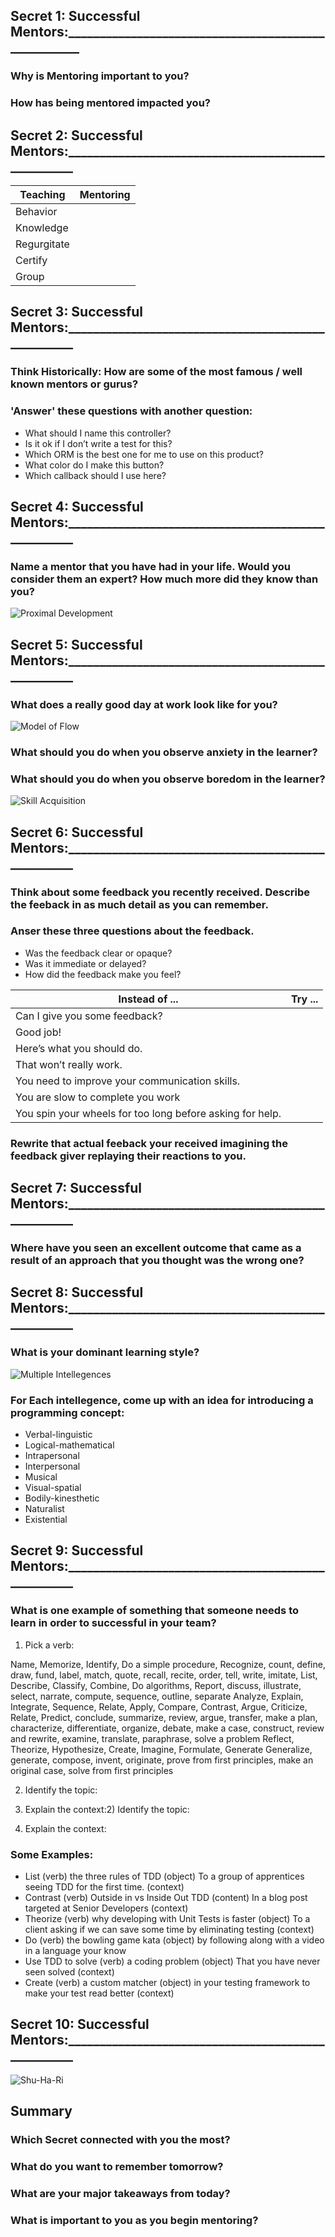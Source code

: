 ## Secret 1: Successful Mentors:____________________________________________________

### Why is Mentoring important to you?

### How has being mentored impacted you?

## Secret  2: Successful Mentors:___________________________________________________

|Teaching             |     Mentoring       |
|---------------------|---------------------|
|Behavior             |                     |
|Knowledge            |                     |
|Regurgitate          |                     |
|Certify              |                     |
|Group                |                     |

## Secret  3: Successful Mentors:___________________________________________________

### Think Historically:  How are some of the most famous / well known mentors or gurus?

### 'Answer' these questions with another question:

  - What should I name this controller?
  - Is it ok if I don’t write a test for this?
  - Which ORM is the best one for me to use on this product?
  - What color do I make this button?
  - Which callback should I use here?

## Secret  4: Successful Mentors:___________________________________________________

### Name a mentor that you have had in your life.  Would you consider them an expert? How much more did they know than you?

![Proximal Development](images/s04-01-proximal-development.png?raw=true)
 

## Secret  5: Successful Mentors:___________________________________________________

### What does a really good day at work look like for you?

![Model of Flow](images/s05-01-flow.png?raw=true)

### What should you do when you observe anxiety in the learner?
### What should you do when you observe boredom in the learner?

![Skill Acquisition](images/s05-02-skill-acquisition.png?raw=true)


## Secret  6: Successful Mentors:___________________________________________________

### Think about some feedback you recently received. Describe the feeback in as much detail as you can remember.

### Anser these three questions about the feedback. 
  - Was the feedback clear or opaque?
  - Was it immediate or delayed?
  - How did the feedback make you feel?


|Instead of ...                                  | Try ...                              |
|------------------------------------------------|--------------------------------------|
| Can I give you some feedback?                  |                                      |
| Good job!                                      |                                      |
| Here’s what you should do.                     |                                      |
| That won’t really work.                        |                                      |
| You need to improve your communication skills. |                                      |
| You are slow to complete you work              |                                      |
| You spin your wheels for too long before asking for help.|                            |

### Rewrite that actual feeback your received imagining the feedback giver replaying their reactions to you.

## Secret  7: Successful Mentors:___________________________________________________

### Where have you seen an excellent outcome that came as a result of an approach that you thought was the wrong one?

## Secret  8: Successful Mentors:___________________________________________________

### What is your dominant learning style?

![Multiple Intellegences](images/s08-01-multiple-intellegences.png?raw=true)

### For Each intellegence, come up with an idea for introducing a programming concept:
  - Verbal-linguistic
  - Logical-mathematical
  - Intrapersonal
  - Interpersonal
  - Musical
  - Visual-spatial
  - Bodily-kinesthetic
  - Naturalist
  - Existential



## Secret  9: Successful Mentors:___________________________________________________

### What is one example of something that someone needs to learn in order to successful in your team?

1) Pick a verb:

  Name, Memorize, Identify, Do a simple procedure,
  Recognize, count, define, draw, fund, label, match, quote, recall, recite,
  order, tell, write, imitate, List, Describe, Classify, Combine, Do algorithms,
  Report, discuss, illustrate, select, narrate, compute, sequence, outline,
  separate Analyze, Explain, Integrate, Sequence, Relate, Apply, Compare,
  Contrast, Argue, Criticize, Relate, Predict, conclude, summarize, review,
  argue, transfer, make a plan, characterize, differentiate, organize, debate,
  make a case, construct, review and rewrite, examine, translate, paraphrase,
  solve a problem Reflect, Theorize, Hypothesize, Create, Imagine, Formulate,
  Generate Generalize, generate, compose, invent, originate, prove from first
  principles, make an original case, solve from first principles

2) Identify the topic:

3) Explain the context:2) Identify the topic:

3) Explain the context:

### Some Examples:
  - List (verb) the three rules of TDD (object) To a group of apprentices seeing TDD for the first time. (context)
  - Contrast (verb) Outside in vs Inside Out TDD (content) In a blog post targeted at Senior Developers (context)
  - Theorize (verb) why developing with Unit Tests is faster (object) To a client asking if we can save some time by eliminating testing (context)
  - Do (verb) the bowling game kata (object) by following along with a video in a language your know
  - Use TDD to solve (verb) a coding problem (object) That you have never seen solved (context)
  - Create (verb) a custom matcher (object) in your testing framework to make your test read better (context)

## Secret 10: Successful Mentors:___________________________________________________
![Shu-Ha-Ri](images/s10-010-shuhari.png?raw=true)

## Summary
### Which Secret connected with you the most?
### What do you want to remember tomorrow?
### What are your major takeaways from today?
### What is important to you as you begin mentoring?

